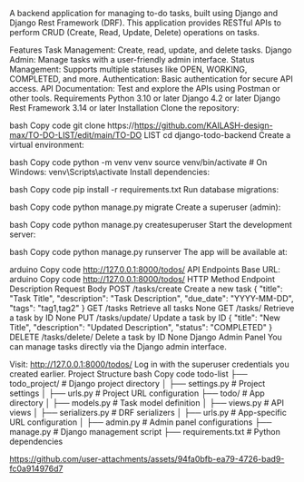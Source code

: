 A backend application for managing to-do tasks, built using Django and Django Rest Framework (DRF). This application provides RESTful APIs to perform CRUD (Create, Read, Update, Delete) operations on tasks.

Features
Task Management: Create, read, update, and delete tasks.
Django Admin: Manage tasks with a user-friendly admin interface.
Status Management: Supports multiple statuses like OPEN, WORKING, COMPLETED, and more.
Authentication: Basic authentication for secure API access.
API Documentation: Test and explore the APIs using Postman or other tools.
Requirements
Python 3.10 or later
Django 4.2 or later
Django Rest Framework 3.14 or later
Installation
Clone the repository:

bash
Copy code
git clone https://https://github.com/KAILASH-design-max/TO-DO-LIST/edit/main/TO-DO LIST
cd django-todo-backend
Create a virtual environment:

bash
Copy code
python -m venv venv
source venv/bin/activate  # On Windows: venv\Scripts\activate
Install dependencies:

bash
Copy code
pip install -r requirements.txt
Run database migrations:

bash
Copy code
python manage.py migrate
Create a superuser (admin):

bash
Copy code
python manage.py createsuperuser
Start the development server:

bash
Copy code
python manage.py runserver
The app will be available at:

arduino
Copy code
 http://127.0.0.1:8000/todos/
API Endpoints
Base URL:
arduino
Copy code
 http://127.0.0.1:8000/todos/
HTTP Method	Endpoint	Description	Request Body
POST	/tasks/create	Create a new task	{ "title": "Task Title", "description": "Task Description", "due_date": "YYYY-MM-DD", "tags": "tag1,tag2" }
GET	/tasks	Retrieve all tasks	None
GET	/tasks/<id>	Retrieve a task by ID	None
PUT	/tasks/update/<id>	Update a task by ID	{ "title": "New Title", "description": "Updated Description", "status": "COMPLETED" }
DELETE	/tasks/delete/<id>	Delete a task by ID	None
Django Admin Panel
You can manage tasks directly via the Django admin interface.

Visit: http://127.0.0.1:8000/todos/
Log in with the superuser credentials you created earlier.
Project Structure
bash
Copy code
todo-list
├── todo_project/          # Django project directory
│   ├── settings.py        # Project settings
│   ├── urls.py            # Project URL configuration
├── todo/                  # App directory
│   ├── models.py          # Task model definition
│   ├── views.py           # API views
│   ├── serializers.py     # DRF serializers
│   ├── urls.py            # App-specific URL configuration
│   ├── admin.py           # Admin panel configurations
├── manage.py              # Django management script
├── requirements.txt       # Python dependencies



https://github.com/user-attachments/assets/94fa0bfb-ea79-4726-bad9-fc0a914976d7


